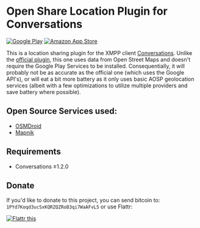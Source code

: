 # Open Share Location Plugin for Conversations

[![Google Play](https://developer.android.com/images/brand/en_generic_rgb_wo_45.png)](https://play.google.com/store/apps/details?id=com.samwhited.opensharelocationplugin)
[![Amazon App Store](https://images-na.ssl-images-amazon.com/images/G/01/AmazonMobileApps/amazon-apps-store-us-black.png)](https://www.amazon.com/gp/product/B015M1CBJO)

This is a location sharing plugin for the XMPP client
[Conversations][conversations]. Unlike the
[official plugin][conversations-loc], this one uses data from Open Street Maps
and doesn't require the Google Play Services to be installed. Consequentially,
it will probably not be as accurate as the official one (which uses the Google
API's), or will eat a bit more battery as it only uses basic AOSP geolocation
services (albeit with a few optimizations to utilize multiple providers and
save battery where possible).

## Open Source Services used:

 - [OSMDroid][osmdroid]
 - [Mapnik][mapnik]

## Requirements

 - Conversations ≥1.2.0


## Donate

If you'd like to donate to this project, you can send bitcoin to:
`1PYd7Koqd3ucSxKQRZQZRoB3qi7WaAFvL5` or use Flattr:

[![Flattr this](https://button.flattr.com/flattr-badge-large.png)][flattrthis]

[conversations]: https://github.com/siacs/Conversations
[conversations-loc]: https://github.com/siacs/ShareLocationPlugin
[osmdroid]: https://github.com/osmdroid/osmdroid
[mapnik]: http://mapnik.org/
[flattrthis]: https://flattr.com/submit/auto?user_id=SamWhited&url=https%3A%2F%2Fbitbucket.org%2FSamWhited%2Fopensharelocationplugin

